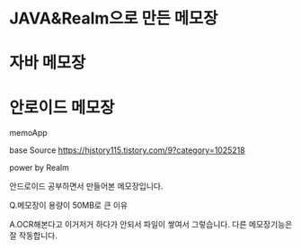 # JAVA&Realm으로 만든 메모장 
# 자바 메모장
# 안로이드 메모장
memoApp

base Source 
https://hjstory115.tistory.com/9?category=1025218

power by Realm

안드로이드 공부하면서 만들어본 메모장입니다.

Q.메모장이 용량이 50MB로  큰 이유 




A.OCR해본다고 이거저거 하다가 안되서 파일이 쌓여서 그렇습니다. 다른 메모장기능은 잘 작동합니다.
